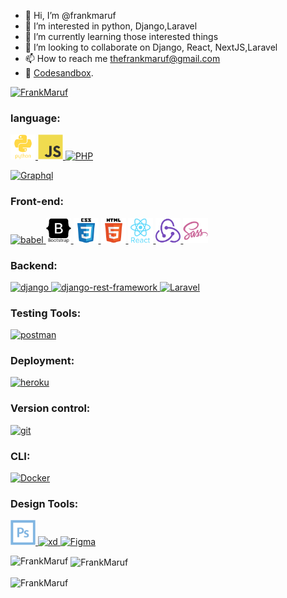 - 👋 Hi, I’m @frankmaruf
- 👀 I’m interested in python, Django,Laravel
- 🌱 I’m currently learning those interested things
- 💞️ I’m looking to collaborate on Django, React, NextJS,Laravel
- 📫 How to reach me thefrankmaruf@gmail.com
- 👀 [Codesandbox](https://codesandbox.io/u/frankmaruf).

<p align="left"> <a href="https://github.com/ryo-ma/github-profile-trophy"><img src="https://github-profile-trophy.vercel.app/?username=frankmaruf" alt="FrankMaruf" /></a> </p>
<h3 align="left">language:</h3>
<p align="left">
 <a href="https://www.python.org/" target="_blank"> <img src="https://raw.githubusercontent.com/devicons/devicon/master/icons/python/python-plain-wordmark.svg" alt="python" width="40" height="40"/> </a><a href="https://developer.mozilla.org/en-US/docs/Web/JavaScript" target="_blank"> <img src="https://raw.githubusercontent.com/devicons/devicon/master/icons/javascript/javascript-original.svg" alt="javascript" width="40" height="40"/> </a>
 <a href="php.net" target="_blank"> <img src="https://upload.wikimedia.org/wikipedia/commons/thumb/2/27/PHP-logo.svg/800px-PHP-logo.svg.png" alt="PHP" width="40" height="40"/> </a>
 </p>
 <a href="https://graphql.org/" target="_blank"> <img src="https://graphql.org/img/logo.svg" alt="Graphql" width="40" height="40"/> </a>
<h3 align="left">Front-end:</h3>
<p align="left">
<a href="https://babeljs.io/" target="_blank"> <img src="https://www.vectorlogo.zone/logos/babeljs/babeljs-icon.svg" alt="babel" width="40" height="40"/> </a>
 <a href="https://getbootstrap.com" target="_blank"> <img src="https://raw.githubusercontent.com/devicons/devicon/master/icons/bootstrap/bootstrap-plain-wordmark.svg" alt="bootstrap" width="40" height="40"/> </a>
  <a href="https://www.w3schools.com/css/" target="_blank"> <img src="https://raw.githubusercontent.com/devicons/devicon/master/icons/css3/css3-original-wordmark.svg" alt="css3" width="40" height="40"/> </a>
  <a href="https://www.w3.org/html/" target="_blank"> <img src="https://raw.githubusercontent.com/devicons/devicon/master/icons/html5/html5-original-wordmark.svg" alt="html5" width="40" height="40"/> </a>
  <a href="https://reactjs.org/" target="_blank"> <img src="https://raw.githubusercontent.com/devicons/devicon/master/icons/react/react-original-wordmark.svg" alt="react" width="40" height="40"/> </a>
  <a href="https://redux.js.org" target="_blank"> <img src="https://raw.githubusercontent.com/devicons/devicon/master/icons/redux/redux-original.svg" alt="redux" width="40" height="40"/> </a>
  <a href="https://sass-lang.com" target="_blank"> <img src="https://raw.githubusercontent.com/devicons/devicon/master/icons/sass/sass-original.svg" alt="sass" width="40" height="40"/> </a>
 </p>
 <h3 align="left">Backend:</h3>
 <p align="left">
  <a href="https://www.djangoproject.com/" target="_blank"> <img src="https://cdn.worldvectorlogo.com/logos/django.svg" alt="django" width="40" height="40"/> </a>
  <a href="https://www.django-rest-framework.org/" target="_blank"> <img src="https://www.django-rest-framework.org/img/logo.png" alt="django-rest-framework" width="90" height="40"/> </a>
 <a href="https://laravel.com/" target="_blank"> <img src="https://laravel.com/img/logomark.min.svg" alt="Laravel" width="90" height="40"/> </a>
 </p>
 <h3 align="left">Testing Tools:</h3>
 <p align="left">
  <a href="https://postman.com" target="_blank"> <img src="https://www.vectorlogo.zone/logos/getpostman/getpostman-icon.svg" alt="postman" width="40" height="40"/> </a>
 </p>
 <h3 align="left">Deployment:</h3>
  <p align="left">
 <a href="https://heroku.com" target="_blank"> <img src="https://www.vectorlogo.zone/logos/heroku/heroku-icon.svg" alt="heroku" width="40" height="40"/> </a>
 </p>
 
 
  <h3 align="left">Version control:</h3>
 <p align="left">
 <a href="https://git-scm.com/" target="_blank"> <img src="https://www.vectorlogo.zone/logos/git-scm/git-scm-icon.svg" alt="git" width="40" height="40"/> </a>
  </p>
  
  <h3 align="left">CLI:</h3>
 <p align="left">
 <a href="https://www.docker.com/" target="_blank"> <img src="https://www.docker.com/wp-content/uploads/2022/03/vertical-logo-monochromatic.png" alt="Docker" width="60"/> </a>
  </p>
 
  <h3 align="left">Design Tools:</h3>
  <p align="left">
  <a href="https://www.photoshop.com/en" target="_blank"> <img src="https://raw.githubusercontent.com/devicons/devicon/master/icons/photoshop/photoshop-line.svg" alt="photoshop" width="40" height="40"/> </a>
  <a href="https://www.adobe.com/products/xd.html" target="_blank"> <img src="https://cdn.worldvectorlogo.com/logos/adobe-xd.svg" alt="xd" width="40" height="40"/> </a>
 <a href="https://www.figma.com/" target="_blank"> <img src="https://upload.wikimedia.org/wikipedia/commons/3/33/Figma-logo.svg" alt="Figma" width="40" height="40"/> </a>
  </p>
  


<p><img align="left" src="https://github-readme-stats.vercel.app/api/top-langs?username=frankmaruf&show_icons=true&locale=en&layout=compact" alt="FrankMaruf" /></p>
<p>&nbsp;<img align="center" src="https://github-readme-stats.vercel.app/api?username=frankmaruf&show_icons=true&locale=en" alt="FrankMaruf" /></p>
<p><img align="center" src="https://github-readme-streak-stats.herokuapp.com/?user=frankmaruf&" alt="FrankMaruf" /></p>
<!---
frankmaruf/frankmaruf is a ✨ special ✨ repository because its `README.md` (this file) appears on your GitHub profile.
You can click the Preview link to take a look at your changes.
--->
